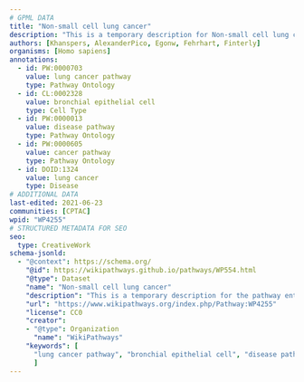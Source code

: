 ```yaml
---
# GPML DATA
title: "Non-small cell lung cancer"
description: "This is a temporary description for Non-small cell lung cancer"
authors: [Khanspers, AlexanderPico, Egonw, Fehrhart, Finterly]
organisms: [Homo sapiens]
annotations:
  - id: PW:0000703
    value: lung cancer pathway
    type: Pathway Ontology
  - id: CL:0002328
    value: bronchial epithelial cell
    type: Cell Type
  - id: PW:0000013
    value: disease pathway
    type: Pathway Ontology
  - id: PW:0000605
    value: cancer pathway
    type: Pathway Ontology
  - id: DOID:1324
    value: lung cancer
    type: Disease
# ADDITIONAL DATA
last-edited: 2021-06-23
communities: [CPTAC]
wpid: "WP4255"
# STRUCTURED METADATA FOR SEO
seo:
  type: CreativeWork
schema-jsonld:
  - "@context": https://schema.org/
    "@id": https://wikipathways.github.io/pathways/WP554.html
    "@type": Dataset
    "name": "Non-small cell lung cancer"
    "description": "This is a temporary description for the pathway entitled: Non-small cell lung cancer"
    "url": "https://www.wikipathways.org/index.php/Pathway:WP4255"
    "license": CC0
    "creator":
    - "@type": Organization
      "name": "WikiPathways"
    "keywords": [
      "lung cancer pathway", "bronchial epithelial cell", "disease pathway", "cancer pathway", "lung cancer",
      ]
---
```

